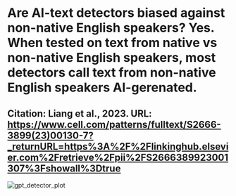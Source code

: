 # Are AI-text detectors biased against non-native English speakers? Yes. When tested on text from native vs non-native English speakers, most detectors call text from non-native English speakers AI-gerenated. 

## Citation: Liang et al., 2023. URL:[  ](https://www.cell.com/patterns/fulltext/S2666-3899(23)00130-7?_returnURL=https%3A%2F%2Flinkinghub.elsevier.com%2Fretrieve%2Fpii%2FS2666389923001307%3Fshowall%3Dtrue)https://www.cell.com/patterns/fulltext/S2666-3899(23)00130-7?_returnURL=https%3A%2F%2Flinkinghub.elsevier.com%2Fretrieve%2Fpii%2FS2666389923001307%3Fshowall%3Dtrue

![gpt_detector_plot](https://github.com/sejaldavla/Data-Visualization-Projects/assets/77356703/9ee91663-9afd-4b17-beb9-07fa19c8e97e)
